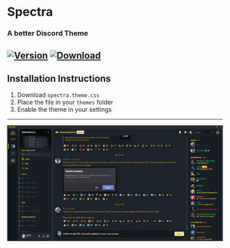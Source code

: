 # Spectra
### A better Discord Theme
[![Version](https://img.shields.io/badge/Version-1.0-fdc91e.svg)](https://shields.io/)
[![Download](https://img.shields.io/badge/Download-Auto-lime.svg)](https://downgit.github.io/#/home?url=https://github.com/p0rtL6/Spectra/blob/main/spectra.theme.css)
---
## Installation Instructions ##
1. Download ``spectra.theme.css``
2. Place the file in your ``themes`` folder
3. Enable the theme in your settings
---
![Preview](/assets/Template.png)
